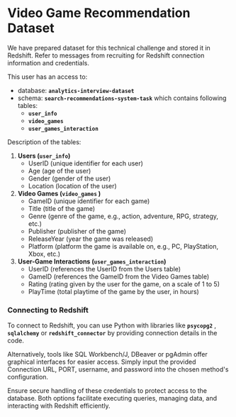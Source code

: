 # Video Game Recommendation Dataset

We have prepared dataset for this technical challenge and stored it in Redshift. Refer to messages from recruiting for Redshift connection information and credentials.

This user has an access to:

- database: **`analytics-interview-dataset`**
- schema: **`search-recommendations-system-task`** which contains following tables:
    - **`user_info`**
    - **`video_games`**
    - **`user_games_interaction`**

Description of the tables:

1. **Users (`user_info`)**
    - UserID (unique identifier for each user)
    - Age (age of the user)
    - Gender (gender of the user)
    - Location (location of the user)
2. **Video Games (`video_games` )**
    - GameID (unique identifier for each game)
    - Title (title of the game)
    - Genre (genre of the game, e.g., action, adventure, RPG, strategy, etc.)
    - Publisher (publisher of the game)
    - ReleaseYear (year the game was released)
    - Platform (platform the game is available on, e.g., PC, PlayStation, Xbox, etc.)
3. **User-Game Interactions (`user_games_interaction`)**
    - UserID (references the UserID from the Users table)
    - GameID (references the GameID from the Video Games table)
    - Rating (rating given by the user for the game, on a scale of 1 to 5)
    - PlayTime (total playtime of the game by the user, in hours)
    

### **Connecting to Redshift**

To connect to Redshift, you can use Python with libraries like **`psycopg2`** , **`sqlalchemy`** or **`redshift_connector`**  by providing connection details in the code. 

Alternatively, tools like SQL Workbench/J, DBeaver or pgAdmin offer graphical interfaces for easier access. Simply input the provided Connection URL, PORT, username, and password into the chosen method's configuration. 

Ensure secure handling of these credentials to protect access to the database. 
Both options facilitate executing queries, managing data, and interacting with Redshift efficiently.
